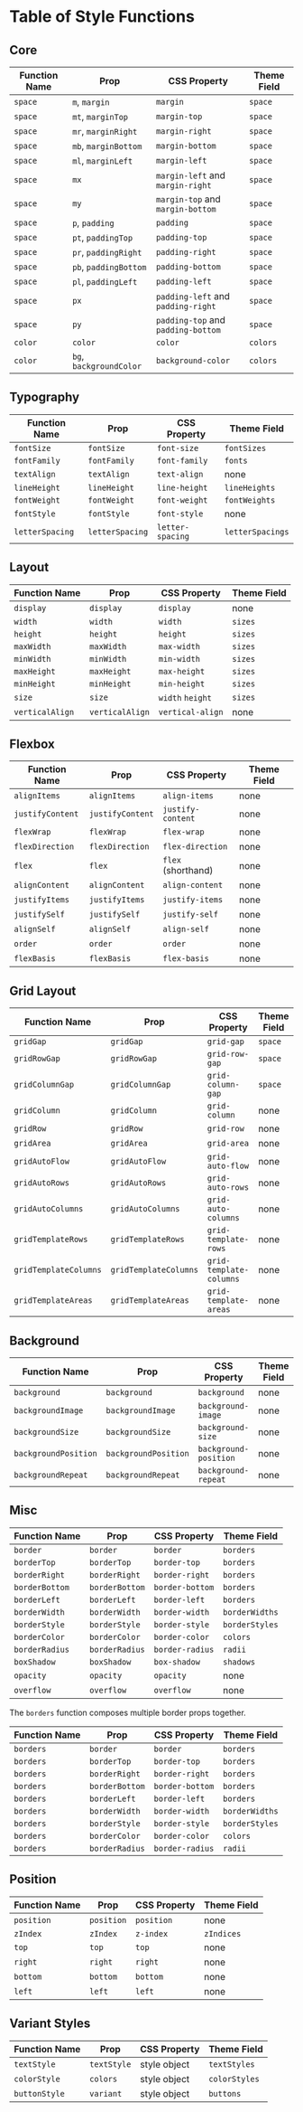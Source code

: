 # Table of Style Functions

## Core

| Function Name | Prop                    | CSS Property                       | Theme Field |
| ------------- | ----------------------- | ---------------------------------- | ----------- |
| `space`       | `m`, `margin`           | `margin`                           | `space`     |
| `space`       | `mt`, `marginTop`       | `margin-top`                       | `space`     |
| `space`       | `mr`, `marginRight`     | `margin-right`                     | `space`     |
| `space`       | `mb`, `marginBottom`    | `margin-bottom`                    | `space`     |
| `space`       | `ml`, `marginLeft`      | `margin-left`                      | `space`     |
| `space`       | `mx`                    | `margin-left` and `margin-right`   | `space`     |
| `space`       | `my`                    | `margin-top` and `margin-bottom`   | `space`     |
| `space`       | `p`, `padding`          | `padding`                          | `space`     |
| `space`       | `pt`, `paddingTop`      | `padding-top`                      | `space`     |
| `space`       | `pr`, `paddingRight`    | `padding-right`                    | `space`     |
| `space`       | `pb`, `paddingBottom`   | `padding-bottom`                   | `space`     |
| `space`       | `pl`, `paddingLeft`     | `padding-left`                     | `space`     |
| `space`       | `px`                    | `padding-left` and `padding-right` | `space`     |
| `space`       | `py`                    | `padding-top` and `padding-bottom` | `space`     |
| `color`       | `color`                 | `color`                            | `colors`    |
| `color`       | `bg`, `backgroundColor` | `background-color`                 | `colors`    |

## Typography

| Function Name   | Prop            | CSS Property     | Theme Field      |
| --------------- | --------------- | ---------------- | ---------------- |
| `fontSize`      | `fontSize`      | `font-size`      | `fontSizes`      |
| `fontFamily`    | `fontFamily`    | `font-family`    | `fonts`          |
| `textAlign`     | `textAlign`     | `text-align`     | none             |
| `lineHeight`    | `lineHeight`    | `line-height`    | `lineHeights`    |
| `fontWeight`    | `fontWeight`    | `font-weight`    | `fontWeights`    |
| `fontStyle`     | `fontStyle`     | `font-style`     | none             |
| `letterSpacing` | `letterSpacing` | `letter-spacing` | `letterSpacings` |

## Layout

| Function Name   | Prop            | CSS Property     | Theme Field |
| --------------- | --------------- | ---------------- | ----------- |
| `display`       | `display`       | `display`        | none        |
| `width`         | `width`         | `width`          | `sizes`     |
| `height`        | `height`        | `height`         | `sizes`     |
| `maxWidth`      | `maxWidth`      | `max-width`      | `sizes`     |
| `minWidth`      | `minWidth`      | `min-width`      | `sizes`     |
| `maxHeight`     | `maxHeight`     | `max-height`     | `sizes`     |
| `minHeight`     | `minHeight`     | `min-height`     | `sizes`     |
| `size`          | `size`          | `width` `height` | `sizes`     |
| `verticalAlign` | `verticalAlign` | `vertical-align` | none        |

## Flexbox

| Function Name    | Prop             | CSS Property       | Theme Field |
| ---------------- | ---------------- | ------------------ | ----------- |
| `alignItems`     | `alignItems`     | `align-items`      | none        |
| `justifyContent` | `justifyContent` | `justify-content`  | none        |
| `flexWrap`       | `flexWrap`       | `flex-wrap`        | none        |
| `flexDirection`  | `flexDirection`  | `flex-direction`   | none        |
| `flex`           | `flex`           | `flex` (shorthand) | none        |
| `alignContent`   | `alignContent`   | `align-content`    | none        |
| `justifyItems`   | `justifyItems`   | `justify-items`    | none        |
| `justifySelf`    | `justifySelf`    | `justify-self`     | none        |
| `alignSelf`      | `alignSelf`      | `align-self`       | none        |
| `order`          | `order`          | `order`            | none        |
| `flexBasis`      | `flexBasis`      | `flex-basis`       | none        |

## Grid Layout

| Function Name         | Prop                  | CSS Property            | Theme Field |
| --------------------- | --------------------- | ----------------------- | ----------- |
| `gridGap`             | `gridGap`             | `grid-gap`              | `space`     |
| `gridRowGap`          | `gridRowGap`          | `grid-row-gap`          | `space`     |
| `gridColumnGap`       | `gridColumnGap`       | `grid-column-gap`       | `space`     |
| `gridColumn`          | `gridColumn`          | `grid-column`           | none        |
| `gridRow`             | `gridRow`             | `grid-row`              | none        |
| `gridArea`            | `gridArea`            | `grid-area`             | none        |
| `gridAutoFlow`        | `gridAutoFlow`        | `grid-auto-flow`        | none        |
| `gridAutoRows`        | `gridAutoRows`        | `grid-auto-rows`        | none        |
| `gridAutoColumns`     | `gridAutoColumns`     | `grid-auto-columns`     | none        |
| `gridTemplateRows`    | `gridTemplateRows`    | `grid-template-rows`    | none        |
| `gridTemplateColumns` | `gridTemplateColumns` | `grid-template-columns` | none        |
| `gridTemplateAreas`   | `gridTemplateAreas`   | `grid-template-areas`   | none        |

## Background

| Function Name        | Prop                 | CSS Property          | Theme Field |
| -------------------- | -------------------- | --------------------- | ----------- |
| `background`         | `background`         | `background`          | none        |
| `backgroundImage`    | `backgroundImage`    | `background-image`    | none        |
| `backgroundSize`     | `backgroundSize`     | `background-size`     | none        |
| `backgroundPosition` | `backgroundPosition` | `background-position` | none        |
| `backgroundRepeat`   | `backgroundRepeat`   | `background-repeat`   | none        |

## Misc

| Function Name  | Prop           | CSS Property    | Theme Field    |
| -------------- | -------------- | --------------- | -------------- |
| `border`       | `border`       | `border`        | `borders`      |
| `borderTop`    | `borderTop`    | `border-top`    | `borders`      |
| `borderRight`  | `borderRight`  | `border-right`  | `borders`      |
| `borderBottom` | `borderBottom` | `border-bottom` | `borders`      |
| `borderLeft`   | `borderLeft`   | `border-left`   | `borders`      |
| `borderWidth`  | `borderWidth`  | `border-width`  | `borderWidths` |
| `borderStyle`  | `borderStyle`  | `border-style`  | `borderStyles` |
| `borderColor`  | `borderColor`  | `border-color`  | `colors`       |
| `borderRadius` | `borderRadius` | `border-radius` | `radii`        |
| `boxShadow`    | `boxShadow`    | `box-shadow`    | `shadows`      |
| `opacity`      | `opacity`      | `opacity`       | none           |
| `overflow`     | `overflow`     | `overflow`      | none           |

The `borders` function composes multiple border props together.

| Function Name | Prop           | CSS Property    | Theme Field    |
| ------------- | -------------- | --------------- | -------------- |
| `borders`     | `border`       | `border`        | `borders`      |
| `borders`     | `borderTop`    | `border-top`    | `borders`      |
| `borders`     | `borderRight`  | `border-right`  | `borders`      |
| `borders`     | `borderBottom` | `border-bottom` | `borders`      |
| `borders`     | `borderLeft`   | `border-left`   | `borders`      |
| `borders`     | `borderWidth`  | `border-width`  | `borderWidths` |
| `borders`     | `borderStyle`  | `border-style`  | `borderStyles` |
| `borders`     | `borderColor`  | `border-color`  | `colors`       |
| `borders`     | `borderRadius` | `border-radius` | `radii`        |

## Position

| Function Name | Prop       | CSS Property | Theme Field |
| ------------- | ---------- | ------------ | ----------- |
| `position`    | `position` | `position`   | none        |
| `zIndex`      | `zIndex`   | `z-index`    | `zIndices`  |
| `top`         | `top`      | `top`        | none        |
| `right`       | `right`    | `right`      | none        |
| `bottom`      | `bottom`   | `bottom`     | none        |
| `left`        | `left`     | `left`       | none        |

## Variant Styles

| Function Name | Prop        | CSS Property | Theme Field   |
| ------------- | ----------- | ------------ | ------------- |
| `textStyle`   | `textStyle` | style object | `textStyles`  |
| `colorStyle`  | `colors`    | style object | `colorStyles` |
| `buttonStyle` | `variant`   | style object | `buttons`     |
